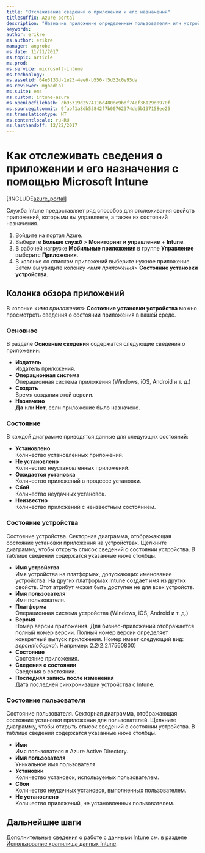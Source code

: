 ```yaml
---
title: "Отслеживание сведений о приложении и его назначений"
titlesuffix: Azure portal
description: "Назначив приложение определенным пользователям или устройствам, используйте эту информацию для отслеживания состояния приложения."
keywords: 
author: erikre
ms.author: erikre
manager: angrobe
ms.date: 11/21/2017
ms.topic: article
ms.prod: 
ms.service: microsoft-intune
ms.technology: 
ms.assetid: 64e5133d-1e23-4ee6-b556-f5d32c0e95da
ms.reviewer: mghadial
ms.suite: ems
ms.custom: intune-azure
ms.openlocfilehash: cb95319d2574116d480de9bdf74ef36129d0970f
ms.sourcegitcommit: 9fabf1a8db53842f7b00762374de5b137158ee25
ms.translationtype: HT
ms.contentlocale: ru-RU
ms.lasthandoff: 12/22/2017
---
```

# <a name="how-to-monitor-app-information-and-assignments-with-microsoft-intune"></a>Как отслеживать сведения о приложении и его назначения с помощью Microsoft Intune

[!INCLUDE[azure_portal](./includes/azure_portal.md)]

Служба Intune предоставляет ряд способов для отслеживания свойств приложений, которыми вы управляете, а также их состояний назначения.

1. Войдите на портал Azure.
2. Выберите **Больше служб** > **Мониторинг и управление** + **Intune**.
3. В рабочей нагрузке **Мобильные приложения** в группе **Управление** выберите **Приложения**.
5. В колонке со списком приложений выберите нужное приложение. Затем вы увидите колонку <*имя приложения*> **Состояние установки устройства**.

## <a name="app-overview-blade"></a>Колонка обзора приложений

В колонке <*имя приложения*> **Состояние установки устройства** можно просмотреть сведения о состоянии приложения в вашей среде.

### <a name="essentials"></a>Основное

В разделе **Основные сведения** содержатся следующие сведения о приложении:

 - **Издатель**  
Издатель приложения.
 - **Операционная система**  
Операционная система приложения (Windows, iOS, Android и т. д.)
 - **Создать**  
Время создания этой версии.
 - **Назначено**  
**Да** или **Нет**, если приложение было назначено.

### <a name="status"></a>Состояние
В каждой диаграмме приводятся данные для следующих состояний:

 - **Установлено**  
Количество установленных приложений.
 - **Не установлено**  
Количество неустановленных приложений.
 - **Ожидается установка**  
Количество приложений в процессе установки.
 - **Сбой**  
Количество неудачных установок.
 - **Неизвестно**  
Количество приложений с неизвестным состоянием.

### <a name="device-status"></a>Состояние устройства

Состояние устройства. Секторная диаграмма, отображающая состояние установки приложения на устройствах. Щелкните диаграмму, чтобы открыть список сведений о состоянии устройства. В таблице сведений содержатся указанные ниже столбцы.

 - **Имя устройства**  
Имя устройства на платформах, допускающих именование устройства. На других платформах Intune создает имя из других свойств. Этот атрибут может быть доступен не для всех устройств.
 - **Имя пользователя**  
Имя пользователя.
 - **Платформа**  
Операционная система устройства (Windows, iOS, Android и т. д.)
 - **Версия**  
Номер версии приложения. Для бизнес-приложений отображается полный номер версии. Полный номер версии определяет конкретный выпуск приложения. Номер имеет следующий вид: _версия_(_сборка_). Например: 2.2(2.2.17560800)
 - **Состояние**  
Состояние приложения.
 - **Сведения о состоянии**  
Сведения о состоянии.
 - **Последняя запись после изменения**  
Дата последней синхронизации устройства с Intune.


### <a name="user-status"></a>Состояние пользователя

Состояние пользователя. Секторная диаграмма, отображающая состояние установки приложения для пользователей. Щелкните диаграмму, чтобы открыть список сведений о состоянии устройства. В таблице сведений содержатся указанные ниже столбцы.
 - **Имя**  
Имя пользователя в Azure Active Directory.
 - **Имя пользователя**  
Уникальное имя пользователя.
 - **Установки**  
Количество установок, используемых пользователем.
 - **Сбои**  
Количество неудачных установок, выполненных пользователем.
 - **Не установлено**  
Количество приложений, не установленных пользователем.


## <a name="next-steps"></a>Дальнейшие шаги

Дополнительные сведения о работе с данными Intune см. в разделе [Использование хранилища данных Intune](reports-nav-create-intune-reports.md).